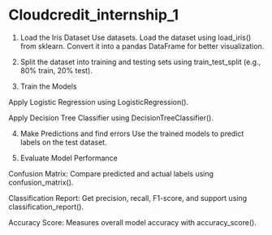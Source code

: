 # Cloudcredit_internship_1

1. Load the Iris Dataset
Use datasets. Load the dataset using load_iris() from sklearn. Convert it into a pandas DataFrame for better visualization.

2. Split the dataset into training and testing sets using train_test_split (e.g., 80% train, 20% test).

3. Train the Models

Apply Logistic Regression using LogisticRegression().

Apply Decision Tree Classifier using DecisionTreeClassifier().

4.  Make Predictions and find errors
Use the trained models to predict labels on the test dataset.

5. Evaluate Model Performance

Confusion Matrix: Compare predicted and actual labels using confusion_matrix().

Classification Report: Get precision, recall, F1-score, and support using classification_report().

Accuracy Score: Measures overall model accuracy with accuracy_score().

